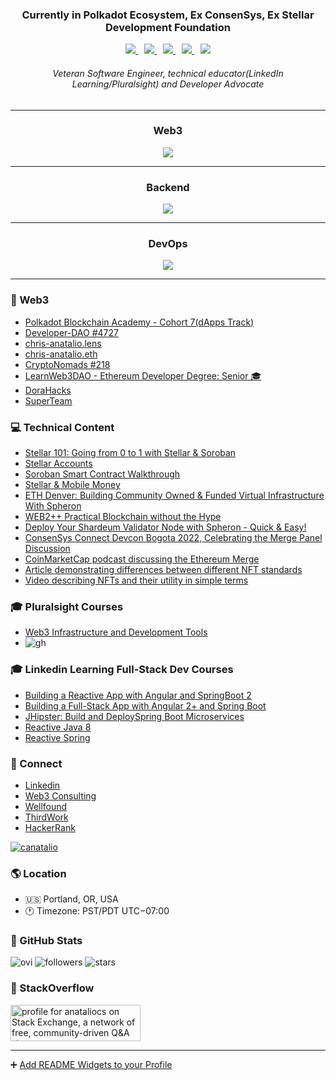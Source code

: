<link href="readme.css" rel="stylesheet" type="text/css" media="all"></link>

<h3 align="center">Currently in Polkadot Ecosystem, Ex ConsenSys, Ex Stellar Development Foundation</h3>
<p align="center">
  <span style="margin: 0 5px;">
    <a href="https://www.linkedin.com/in/anataliocs/">
      <img src="https://raw.githubusercontent.com/anataliocs/ColoredBadges/refs/heads/master/svg/social/linkedin.svg"/>
    </a>
  </span>

  <span style="margin: 0 5px;">
    <a href="https://x.com/CAnatalio">
      <img src="https://raw.githubusercontent.com/anataliocs/ColoredBadges/refs/heads/master/svg/social/twitter.svg" />
    </a>
  </span>

  <span style="margin: 0 5px;">
    <a href="https://stackoverflow.com/users/555177/anataliocs">
      <img src="https://raw.githubusercontent.com/anataliocs/ColoredBadges/refs/heads/master/svg/social/stackoverflow.svg" />
    </a>
  </span>

  <span style="margin: 0 5px;">
    <a href="https://medium.com/@anataliocs">
      <img src="https://raw.githubusercontent.com/anataliocs/ColoredBadges/refs/heads/master/svg/blogs/medium.svg" />
    </a>  
  </span>

  <span style="margin: 0 5px;">
    <a href="https://dev.to/anataliocs">
      <img src="https://raw.githubusercontent.com/anataliocs/ColoredBadges/refs/heads/master/svg/blogs/devto.svg" />
    </a>  
  </span>

</p>
<h6 align="center">Veteran Software Engineer, technical educator(LinkedIn Learning/Pluralsight) and Developer Advocate</h6>

---

<h3 align="center">Web3</h3>
<p align="center">
  <a href="https://skillicons.dev">
    <img src="https://skillicons.dev/icons?i=rust,solidity,ts,wasm" />
  </a>
</p>

---

<h3 align="center">Backend</h3>
<p align="center">
  <a href="https://skillicons.dev">
    <img src="https://skillicons.dev/icons?i=gradle,idea,java,nestjs,nodejs,reactivex,webstorm" />
  </a>
</p>

---

<h3 align="center">DevOps</h3>
<p align="center">
  <a href="https://skillicons.dev">
    <img src="https://skillicons.dev/icons?i=aws,bash,discord,docker,githubactions,linux" />
  </a>
</p>

---

### 💌 Web3
- [Polkadot Blockchain Academy - Cohort 7(dApps Track)](https://polkadot.academy/pba-campus-bali/)
- [Developer-DAO #4727](https://opensea.io/assets/ethereum/0x25ed58c027921e14d86380ea2646e3a1b5c55a8b/4727)
- [chris-anatalio.lens](https://www.lensfrens.xyz/chris-anatalio.lens)
- [chris-anatalio.eth](https://app.poap.xyz/scan/0x8e61a42dabda412be211faa16d9414506935c9cc)
- [CryptoNomads #218](https://opensea.io/assets/ethereum/0x951416cb5a9c5379ae696acb07cb8e25aefad370/218)
- [LearnWeb3DAO - Ethereum Developer Degree: Senior 🎓 ](https://learnweb3.io/u/chris-anatalio.eth)
- [DoraHacks](https://dorahacks.io/hacker/chris-anatalio)
- [SuperTeam]([https://overmind.xyz/@anataliocs](https://earn.superteam.fun/t/chris-anatalio-sol))

### 💻 Technical Content
- [Stellar 101: Going from 0 to 1 with Stellar & Soroban](https://www.youtube.com/watch?v=xnQNHL4CHCQ)
- [Stellar Accounts](https://www.youtube.com/watch?v=Lxg61mH-P6o)
- [Soroban Smart Contract Walkthrough](https://www.youtube.com/watch?v=TB7ORkbxcpQ)
- [Stellar & Mobile Money](https://www.youtube.com/watch?v=1XEY3jW7mRg)
- [ETH Denver:  Building Community Owned & Funded Virtual Infrastructure With Spheron ](https://www.youtube.com/watch?v=nyhw-KNx12k)
- [WEB2++ Practical Blockchain without the Hype](https://www.youtube.com/watch?v=NFherBDv0G4)
- [Deploy Your Shardeum Validator Node with Spheron - Quick & Easy!](https://www.youtube.com/watch?v=uNb-_jl7XRs)
- [ConsenSys Connect Devcon Bogota 2022, Celebrating the Merge Panel Discussion](https://www.youtube.com/live/iE8CGzadKZ8?si=IWPhpKZEuYqW9pWc&t=16726)
- [CoinMarketCap podcast discussing the Ethereum Merge](https://coinmarketcap.com/alexandria/article/special-podcast-ethereum-s-merge-explained)
- [Article demonstrating differences between different NFT standards](https://blog.infura.io/post/comparing-nft-standards-erc-721-vs-erc-721a-vs-erc-1155)
- [Video describing NFTs and their utility in simple terms](https://www.youtube.com/watch?v=fXEIUREpDgA)

### 🎓 Pluralsight Courses 
 - [Web3 Infrastructure and Development Tools](https://www.pluralsight.com/courses/web3-infrastructure-development-tools)
 - ![gh](https://github.com/anataliocs/anataliocs/assets/4750426/4103c812-60db-415d-bde6-487c104090b7)

### 🎓 Linkedin Learning Full-Stack Dev Courses
 - [Building a Reactive App with Angular and SpringBoot 2](https://www.linkedin.com/learning/building-a-reactive-app-with-angular-and-spring-boot-2)
 - [Building a Full-Stack App with Angular 2+ and
   Spring Boot](https://www.linkedin.com/learning/building-a-full-stack-app-with-angular-2-plus-and-spring-boot/welcome?u=2125562)
 - [JHipster: Build and DeploySpring Boot
   Microservices](https://www.linkedin.com/learning/jhipster-build-and-deploy-spring-boot-microservices/welcome?u=2125562)
 - [Reactive Java 8](https://www.linkedin.com/learning/reactive-programming-with-java-8/welcome?u=2125562)
 - [Reactive Spring](https://www.linkedin.com/learning/reactive-spring/making-the-jump-to-reactive-spring?u=2125562)

### 📢 Connect
- [Linkedin](https://www.linkedin.com/in/anataliocs/)
- [Web3 Consulting](https://www.hella.website)
- [Wellfound](https://wellfound.com/u/canatalio)
- [ThirdWork](https://www.thirdwork.xyz/roles-freelancers/chris-anatalio)
- [HackerRank](https://www.hackerrank.com/profile/anataliocs)

<a href="https://twitter.com/CAnatalio">
 <img src="https://img.shields.io/twitter/follow/canatalio?logo=twitter&style=for-the-badge" alt="canatalio" />
</a>

### 🌎 Location
- 🇺🇸 Portland, OR, USA
- 🕐 Timezone: PST/PDT UTC−07:00

### 🎉 GitHub Stats

<img src="https://github-readme-stats.vercel.app/api/top-langs?username=anataliocs&show_icons=true&locale=en&layout=compact&theme=chartreuse-dark" alt="ovi" />

<img alt="followers" title="Follow me on Github" src="https://img.shields.io/github/followers/anataliocs?color=236ad3&style=for-the-badge&logo=github&label=Followers"/>

<img src="https://img.shields.io/github/stars/anataliocs?label=Stars" alt="stars">

### 🎉 StackOverflow

<a href="https://stackexchange.com/users/267167"><img src="https://stackexchange.com/users/flair/267167.png" width="208" height="58" alt="profile for anataliocs on Stack Exchange, a network of free, community-driven Q&amp;A sites" title="profile for anataliocs on Stack Exchange, a network of free, community-driven Q&amp;A sites"></a>

----

➕ [Add README Widgets to your Profile](https://github.com/rzashakeri/beautify-github-profile)
